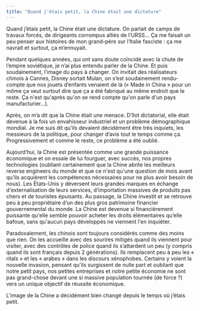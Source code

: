 ```yaml
---
title: "Quand j'étais petit, la Chine était une dictature"
---
```


Quand j&#8217;&#233;tais petit, la Chine &#233;tait une dictature. On parlait de
camps de travaux forc&#233;s, de dirigeants corrompus alli&#233;s de
l&#8217;URSS… &#199;a me faisait un peu penser aux histoires de mon
grand-p&#232;re sur l&#8217;Italie fasciste&nbsp;: &#231;a me navrait et
surtout, &#231;a m&#8217;ennuyait.

Pendant quelques ann&#233;es, qui ont sans doute co&#239;ncid&#233; avec la
chute de l&#8217;empire sovi&#233;tique, je n&#8217;ai plus entendu parler de la
Chine. Et puis soudainement, l&#8217;image du pays &#224; changer. On invitait
des r&#233;alisateurs chinois &#224; Cannes, Disney sortait Mulan, on
s&#8217;est soudainement rendu-compte que nos jouets d&#8217;enfants venaient de
l&#224; (&#171; Made in China &#187; pour un m&#244;me &#231;a veut surtout dire
que &#231;a a &#233;t&#233; fabriqu&#233; au m&#234;me endroit que le reste.
&#199;a n'est qu'apr&#232;s qu'on se rend compte qu'on parle d'un pays
manufacturier…).

Apr&#232;s, on m&#8217;a dit que la Chine &#233;tait une menace.
D&#8217;&#238;lot dictatorial, elle &#233;tait devenue &#224; la fois un
envahisseur industriel et un probl&#232;me d&#233;mographique mondial. Je me
suis dit qu&#8217;ils devaient d&#233;cid&#233;ment &#234;tre tr&#232;s
inquiets, les messieurs de la politique, pour changer d&#8217;avis tout le temps
comme &#231;a. Progressivement et comme le reste, ce probl&#232;me a
&#233;t&#233; oubli&#233;.

Aujourd&#8217;hui, la Chine est pr&#233;sent&#233;e comme une grande puissance
&#233;conomique et on essaie de lui fourguer, avec succ&#232;s, nos propres
technologies (oubliant certainement que la Chine abrite les meilleurs reverse
engineers du monde et que ce n'est qu'une question de mois avant qu'ils
acqui&#232;rent les comp&#233;tences n&#233;cessaires pour ne plus avoir besoin
de nous). Les &#201;tats-Unis y d&#233;versent leurs grandes marques en
&#233;change d'externalisation de leurs services, d&#8217;importation massives
de produits pas chers et de touristes &#233;puisants. Au passage, la Chine
investit et se retrouve peu &#224; peu propri&#233;taire d&#8217;un des plus
gros patrimoine financier gouvernemental du monde. La Chine est devenue si
financi&#232;rement puissante qu'elle semble pouvoir acheter les droits
&#233;l&#233;mentaires qu&#8217;elle bafoue, sans qu'aucun pays
d&#233;velopp&#233;s ne viennent l'en inqui&#233;ter.

Paradoxalement, les chinois sont toujours consid&#233;r&#233;s comme des moins
que rien. On les accueille avec des sourires mitig&#233;s quand ils viennent
pour visiter, avec des contr&#244;les de police quand ils s&#8217;attardent un
peu (y compris quand ils sont fran&#231;ais depuis 2 g&#233;n&#233;rations). Ils
remplacent peu &#224; peu les &#171; ritals &#187; et les &#171; arabes &#187;
dans les discours x&#233;nophobes. Certains y voient la nouvelle invasion,
pensant qu'ils surgissent de nulle part et oubliant que notre petit pays, nos
petites entreprises et notre petite &#233;conomie ne sont pas grand-chose devant
une si massive population tourn&#233;e (de force&nbsp;?) vers un unique objectif
de r&#233;ussite &#233;conomique.

L&#8217;image de la Chine a d&#233;cid&#233;ment bien chang&#233; depuis le
temps o&#249; j&#8217;&#233;tais petit.
